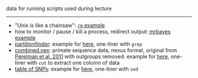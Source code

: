 data for running scripts used during lecture

---

- "Unix is like a chainsaw": [`rm` example](rm-example)
- how to monitor / pause / kill a process, redirect output:
  [mrbayes example](mrbayes-example)
- [partitionfinder](partitionfinder_bestscheme.txt): example for
  [here](http://cecileane.github.io/computingtools/pages/notes0922.html#exercise),
  one-liner with `grep`
- [combined.nex](combined.nex): primate sequence data, nexus format, original from
  [Perelman et al. 2011](http://journals.plos.org/plosgenetics/article?id=10.1371/journal.pgen.1001342)
  with outgroups removed. example for
  [here](http://cecileane.github.io/computingtools/pages/notes1004.html#cut),
  one-liner with `cut` to extract one column of data
- [table of SNPs](tableofSNPs.csv): example for
  [here](http://cecileane.github.io/computingtools/pages/notes1004.html#sed),
  one-liner with `sed`
